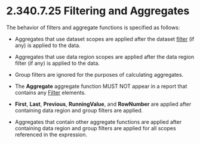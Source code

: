 <html dir="LTR" xmlns:mshelp="http://msdn.microsoft.com/mshelp" xmlns:ddue="http://ddue.schemas.microsoft.com/authoring/2003/5" xmlns:xlink="http://www.w3.org/1999/xlink" xmlns:tool="http://www.microsoft.com/tooltip">
    <head>
        <meta http-equiv="Content-Type" content="text/html; CHARSET=utf-8"></meta>
        <meta name="save" content="history"></meta>
        <title>2.340.7.25 Filtering and Aggregates</title>
        <xml>
            <mshelp:toctitle title="2.340.7.25 Filtering and Aggregates"></mshelp:toctitle>
            <mshelp:rltitle title="[MS-RDL]: Filtering and Aggregates"></mshelp:rltitle>
            <mshelp:keyword index="A" term="63704f6b-5c10-4aae-a837-88b74114bb58"></mshelp:keyword>
            <mshelp:attr name="DCSext.ContentType" value="open specification"></mshelp:attr>
            <mshelp:attr name="AssetID" value="63704f6b-5c10-4aae-a837-88b74114bb58"></mshelp:attr>
            <mshelp:attr name="TopicType" value="kbRef"></mshelp:attr>
            <mshelp:attr name="DCSext.Title" value="[MS-RDL]: Filtering and Aggregates" />
        </xml>
    </head>
    <body>
        <div id="header">
            <h1 class="heading">2.340.7.25 Filtering and Aggregates</h1>
        </div>
        <div id="mainSection">
            <div id="mainBody">
                <div id="allHistory" class="saveHistory"></div>
                <div id="sectionSection0" class="section" name="collapseableSection">
                    

<p>The behavior of filters and aggregate functions is specified
as follows:</p>

<ul><li><p><span><span> 
</span></span>Aggregates that use dataset scopes are applied after the dataset <a href="b2482b3f-74ab-4ca8-a9e5-c07955011743.md#gt_ffbe7b55-8e84-4f41-a18d-fc29191a4cda">filter</a> (if any) is applied
to the data.</p>

</li><li><p><span><span> 
</span></span>Aggregates that use data region scopes are applied after the data
region filter (if any) is applied to the data.</p>

</li><li><p><span><span> 
</span></span>Group filters are ignored for the purposes of calculating
aggregates.</p>

</li><li><p><span><span> 
</span></span>The <b>Aggregate</b> aggregate function MUST NOT appear in a
report that contains any <a href="c0f6a66a-1055-4f4d-b1e7-4fc47b588ed2.md">Filter</a>
elements.</p>

</li><li><p><span><span> 
</span></span><b>First</b>, <b>Last</b>, <b>Previous</b>, <b>RunningValue</b>,
and <b>RowNumber</b> are applied after containing data region and group filters
are applied.</p>

</li><li><p><span><span> 
</span></span>Aggregates that contain other aggregate functions are applied
after containing data region and group filters are applied for all scopes
referenced in the expression.</p>

</li></ul>
                </div>
            </div>
        </div>
    </body>
</html>
